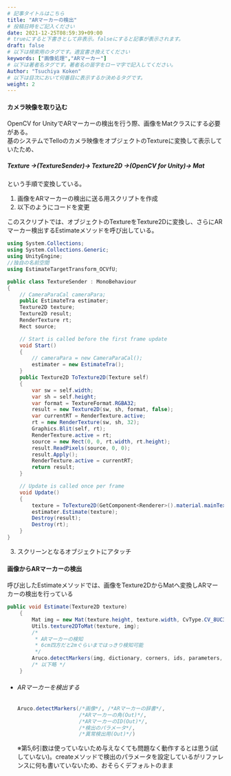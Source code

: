 ```yaml
---
# 記事タイトルはこちら
title: "ARマーカーの検出"
# 投稿日時をご記入ください
date: 2021-12-25T08:59:39+09:00
# trueにすると下書きとして非表示。falseにすると記事が表示されます。
draft: false
# 以下は検索用のタグです。適宜書き換えてください
keywords: ["画像処理","ARマーカー"]
# 以下は著者名タグです。著者名の苗字をローマ字で記入してください。
Author: "Tsuchiya Koken"
# 以下は目次において何番目に表示するか決めるタグです。
weight: 2
---
```

#### カメラ映像を取り込む
OpenCV for UnityでARマーカーの検出を行う際、画像をMatクラスにする必要がある。<br>
基のシステムでTelloのカメラ映像をオブジェクトのTextureに変換して表示していたため、<br>
##### Texture →(TextureSender)→ Texture2D →(OpenCV for Unity)→ Mat<br>
という手順で変換している。
1. 画像をARマーカーの検出に送る用スクリプトを作成
2. 以下のようにコードを変更

このスクリプトでは、オブジェクトのTextureをTexture2Dに変換し、さらにARマーカー検出するEstimateメソッドを呼び出している。
```C#
using System.Collections;
using System.Collections.Generic;
using UnityEngine;
//独自の名前空間
using EstimateTargetTransform_OCVfU;

public class TextureSender : MonoBehaviour
{
    // CameraParaCal cameraPara;
    public EstimateTra estimater;
    Texture2D texture;
    Texture2D result;
    RenderTexture rt;
    Rect source;

    // Start is called before the first frame update
    void Start()
    {
        // cameraPara = new CameraParaCal();
        estimater = new EstimateTra();
    }
    public Texture2D ToTexture2D(Texture self)
    {
        var sw = self.width;
        var sh = self.height;
        var format = TextureFormat.RGBA32;
        result = new Texture2D(sw, sh, format, false);
        var currentRT = RenderTexture.active;
        rt = new RenderTexture(sw, sh, 32);
        Graphics.Blit(self, rt);
        RenderTexture.active = rt;
        source = new Rect(0, 0, rt.width, rt.height);
        result.ReadPixels(source, 0, 0);
        result.Apply();
        RenderTexture.active = currentRT;
        return result;
    }

    // Update is called once per frame
    void Update()
    {
        texture = ToTexture2D(GetComponent<Renderer>().material.mainTexture);
        estimater.Estimate(texture);
        Destroy(result);
        Destroy(rt);
    }
}
```
3. スクリーンとなるオブジェクトにアタッチ

#### 画像からARマーカーの検出
呼び出したEstimateメソッドでは、画像をTexture2DからMatへ変換しARマーカーの検出を行っている

```C#
public void Estimate(Texture2D texture)
    {
        Mat img = new Mat(texture.height, texture.width, CvType.CV_8UC3);
        Utils.texture2DToMat(texture, img);
        /*
         * ARマーカーの検知
         * 6cm四方だと2mぐらいまではっきり検知可能
         */
        Aruco.detectMarkers(img, dictionary, corners, ids, parameters, rejectedImgPoints);
        /* 以下略 */
    }
```

- ###### ARマーカーを検出する
    ```C#
    Aruco.detectMarkers(/*画像*/, /*ARマーカーの辞書*/,
                        /*ARマーカーの角(Out)*/,
                        /*ARマーカーのID(Out)*/,
                        /*検出のパラメータ*/,
                        /*異常検出用(Out)*/)
    ```
    ※第5,6引数は使っていないため与えなくても問題なく動作するとは思う(試していない)。createメソッドで検出のパラメータを設定しているがリファレンスに何も書いていないため、おそらくデフォルトのまま